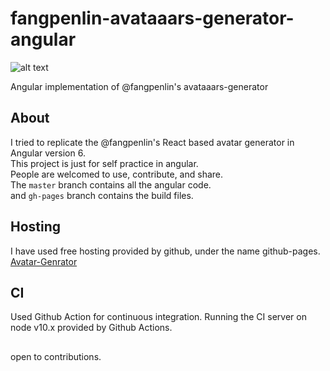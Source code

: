 # fangpenlin-avataaars-generator-angular

![alt text](https://raw.githubusercontent.com/shivam1410/fangpenlin-avataaars-generator-angular/master/src/assets/meta.png)

Angular implementation of @fangpenlin's avataaars-generator

## About

I tried to replicate the @fangpenlin's React based avatar generator in Angular version 6.<br>
This project is just for self practice in angular.<br>
People are welcomed to use, contribute, and share.<br>
The `master` branch contains all the angular code.<br>
and `gh-pages` branch contains the build files. 
## Hosting

I have used free hosting provided by github, under the name github-pages.<br>
[Avatar-Genrator](https://shivam1410.github.io/fangpenlin-avataaars-generator-angular/ "Create cool avatar")

## CI

Used Github Action for continuous integration. Running the CI server on node v10.x provided by Github Actions.

##

open to contributions.
